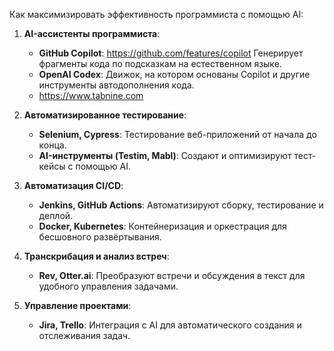 Как максимизировать эффективность программиста с помощью AI:

1. **AI-ассистенты программиста**:
    - **GitHub Copilot**: https://github.com/features/copilot Генерирует фрагменты кода по подсказкам на естественном языке.
    - **OpenAI Codex**: Движок, на котором основаны Copilot и другие инструменты автодополнения кода.
    - https://www.tabnine.com

2. **Автоматизированное тестирование**:
    - **Selenium, Cypress**: Тестирование веб-приложений от начала до конца.
    - **AI-инструменты (Testim, Mabl)**: Создают и оптимизируют тест-кейсы с помощью AI.

3. **Автоматизация CI/CD**:
    - **Jenkins, GitHub Actions**: Автоматизируют сборку, тестирование и деплой.
    - **Docker, Kubernetes**: Контейнеризация и оркестрация для бесшовного развёртывания.

4. **Транскрибация и анализ встреч**:
    - **Rev, Otter.ai**: Преобразуют встречи и обсуждения в текст для удобного управления задачами.

5. **Управление проектами**:
    - **Jira, Trello**: Интеграция с AI для автоматического создания и отслеживания задач.

